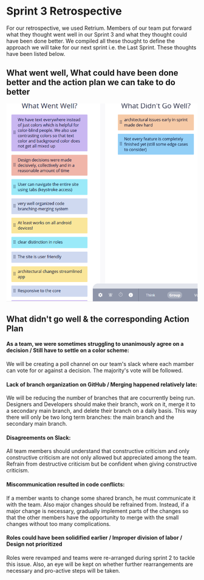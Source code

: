 # Sprint 3 Retrospective

For our retrospective, we used Retrium. Members of our team put forward what they thought went well in our Sprint 3 and what they thought could have been done better. 
We compiled all these thought to define the approach we will take for our next sprint i.e. the Last Sprint. These thoughts have been listed below.

## What went well, What could have been done better and the action plan we can take to do better

<img src="../misc/img/pasted image 0.png" >

## What didn't go well & the corresponding Action Plan

#### As a team, we were sometimes struggling to unanimously agree on a decision / Still have to settle on a color scheme:
We will be creating a poll channel on our team's slack where each mamber can vote for or against a decision. The majority's vote will be followed.

#### Lack of branch organization on GitHub / Merging happened relatively late:
We will be reducing the number of branches that are cocurrently being run. Designers and Developers should make their branch, work on it, merge it to a secondary main branch, and delete their branch on a daily basis. This way there will only be two long term branches: the main branch and the secondary main branch.

#### Disagreements on Slack:
All team members should understand that constructive criticism and only constructive criticism are not only allowed but appreciated among the team. Refrain from destructive criticism but be confident when giving constructive criticism.

#### Miscommunication resulted in code conflicts:
If a member wants to change some shared branch, he must communicate it with the team. Also major changes should be refrained from. Instead, if a major change is necessary, gradually implement parts of the changes so that the other members have the opportunity to merge with the small changes without too many complications.

#### Roles could have been solidified earlier / Improper division of labor / Design not prioritized
Roles were revamped and teams were re-arranged during sprint 2 to tackle this issue. Also, an eye will be kept on whether further rearrangements are necessary and pro-active steps will be taken.
